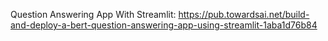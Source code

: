 Question Answering App With Streamlit:
https://pub.towardsai.net/build-and-deploy-a-bert-question-answering-app-using-streamlit-1aba1d76b84
